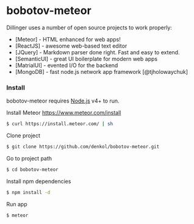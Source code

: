# bobotov-meteor

Dillinger uses a number of open source projects to work properly:

* [Meteor] - HTML enhanced for web apps!
* [ReactJS] - awesome web-based text editor
* [JQuery] - Markdown parser done right. Fast and easy to extend.
* [SemanticUI] - great UI boilerplate for modern web apps
* [MatrialUI] - evented I/O for the backend
* [MongoDB] - fast node.js network app framework [@tjholowaychuk]

### Install
bobotov-meteor requires [Node.js](https://nodejs.org/) v4+ to run.

Install Meteor https://www.meteor.com/install
```sh
$ curl https://install.meteor.com/ | sh
```

Clone project
```sh
$ git clone https://github.com/denkol/bobotov-meteor.git
```

Go to project path
```sh
$ cd bobotov-meteor
```

Install npm dependencies
```sh
$ npm install -d
```

Run app
```sh
$ meteor
```

